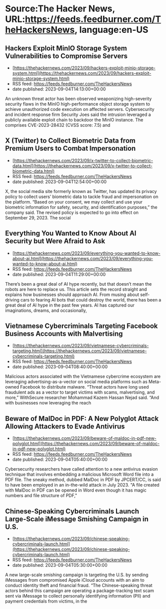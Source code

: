 # Source:The Hacker News, URL:https://feeds.feedburner.com/TheHackersNews, language:en-US

## Hackers Exploit MinIO Storage System Vulnerabilities to Compromise Servers
 - [https://thehackernews.com/2023/09/hackers-exploit-minio-storage-system.html](https://thehackernews.com/2023/09/hackers-exploit-minio-storage-system.html)
 - RSS feed: https://feeds.feedburner.com/TheHackersNews
 - date published: 2023-09-04T14:13:00+00:00

An unknown threat actor has been observed weaponizing high-severity security flaws in the MinIO high-performance object storage system to achieve unauthorized code execution on affected servers.
Cybersecurity and incident response firm Security Joes said the intrusion leveraged a publicly available exploit chain to backdoor the MinIO instance.
The comprises CVE-2023-28432 (CVSS score: 7.5) and

## X (Twitter) to Collect Biometric Data from Premium Users to Combat Impersonation
 - [https://thehackernews.com/2023/09/x-twitter-to-collect-biometric-data.html](https://thehackernews.com/2023/09/x-twitter-to-collect-biometric-data.html)
 - RSS feed: https://feeds.feedburner.com/TheHackersNews
 - date published: 2023-09-04T12:54:00+00:00

X, the social media site formerly known as Twitter, has updated its privacy policy to collect users’ biometric data to tackle fraud and impersonation on the platform.
“Based on your consent, we may collect and use your biometric information for safety, security, and identification purposes,” the company said. The revised policy is expected to go into effect on September 29, 2023.
The social

## Everything You Wanted to Know About AI Security but Were Afraid to Ask
 - [https://thehackernews.com/2023/09/everything-you-wanted-to-know-about-ai.html](https://thehackernews.com/2023/09/everything-you-wanted-to-know-about-ai.html)
 - RSS feed: https://feeds.feedburner.com/TheHackersNews
 - date published: 2023-09-04T11:29:00+00:00

There’s been a great deal of AI hype recently, but that doesn’t mean the robots are here to replace us. This article sets the record straight and explains how businesses should approach AI.
From musing about self-driving cars to fearing AI bots that could destroy the world, there has been a great deal of AI hype in the past few years. AI has captured our imaginations, dreams, and occasionally,

## Vietnamese Cybercriminals Targeting Facebook Business Accounts with Malvertising
 - [https://thehackernews.com/2023/09/vietnamese-cybercriminals-targeting.html](https://thehackernews.com/2023/09/vietnamese-cybercriminals-targeting.html)
 - RSS feed: https://feeds.feedburner.com/TheHackersNews
 - date published: 2023-09-04T08:40:00+00:00

Malicious actors associated with the Vietnamese cybercrime ecosystem are leveraging advertising-as-a-vector on social media platforms such as Meta-owned Facebook to distribute malware.
“Threat actors have long used fraudulent ads as a vector to target victims with scams, malvertising, and more,” WithSecure researcher Mohammad Kazem Hassan Nejad said. “And with businesses now leveraging the reach

## Beware of MalDoc in PDF: A New Polyglot Attack Allowing Attackers to Evade Antivirus
 - [https://thehackernews.com/2023/09/beware-of-maldoc-in-pdf-new-polyglot.html](https://thehackernews.com/2023/09/beware-of-maldoc-in-pdf-new-polyglot.html)
 - RSS feed: https://feeds.feedburner.com/TheHackersNews
 - date published: 2023-09-04T05:40:00+00:00

Cybersecurity researchers have called attention to a new antivirus evasion technique that involves embedding a malicious Microsoft Word file into a PDF file.
The sneaky method, dubbed MalDoc in PDF by JPCERT/CC, is said to have been employed in an in-the-wild attack in July 2023.
"A file created with MalDoc in PDF can be opened in Word even though it has magic numbers and file structure of PDF,"

## Chinese-Speaking Cybercriminals Launch Large-Scale iMessage Smishing Campaign in U.S.
 - [https://thehackernews.com/2023/09/chinese-speaking-cybercriminals-launch.html](https://thehackernews.com/2023/09/chinese-speaking-cybercriminals-launch.html)
 - RSS feed: https://feeds.feedburner.com/TheHackersNews
 - date published: 2023-09-04T05:30:00+00:00

A new large-scale smishing campaign is targeting the U.S. by sending iMessages from compromised Apple iCloud accounts with an aim to conduct identity theft and financial fraud.
“The Chinese-speaking threat actors behind this campaign are operating a package-tracking text scam sent via iMessage to collect personally identifying information (PII) and payment credentials from victims, in the

